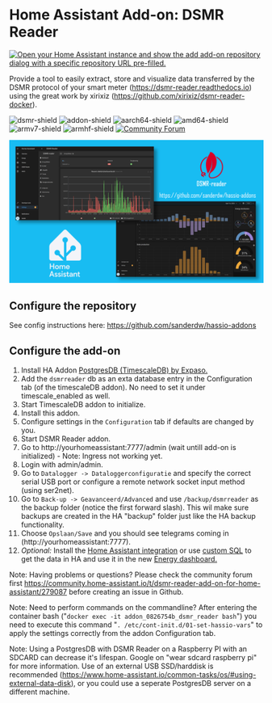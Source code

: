 # Home Assistant Add-on: DSMR Reader
[![Open your Home Assistant instance and show the add add-on repository dialog with a specific repository URL pre-filled.](https://my.home-assistant.io/badges/supervisor_add_addon_repository.svg)](https://my.home-assistant.io/redirect/supervisor_add_addon_repository/?repository_url=https%3A%2F%2Fgithub.com%2Fsanderdw%2Fhassio-addons)

Provide a tool to easily extract, store and visualize data transferred by the DSMR protocol of your smart meter (https://dsmr-reader.readthedocs.io) using the great work by xirixiz (https://github.com/xirixiz/dsmr-reader-docker).

![dsmr-shield] ![addon-shield] ![aarch64-shield] ![amd64-shield] ![armv7-shield] ![armhf-shield] [![Community Forum][forum-shield]][forum]

![DSMR Reader](https://github.com/sanderdw/hassio-addons/raw/master/images/dsmr_reader.png)

[dsmr-shield]: https://img.shields.io/badge/DSMR%20Reader%20Version-%205.0-purple.svg?style=flat-square
[addon-shield]: https://img.shields.io/badge/Addon%20Version-%201.0.0-purple.svg?style=flat-square

[aarch64-shield]: https://img.shields.io/badge/aarch64-yes-green.svg?style=flat-square
[amd64-shield]: https://img.shields.io/badge/amd64-yes-green.svg?style=flat-square
[armv7-shield]: https://img.shields.io/badge/armv7-yes-green.svg?style=flat-square
[armhf-shield]: https://img.shields.io/badge/armhf-yes-green.svg?style=flat-square

[forum-shield]: https://img.shields.io/badge/community-forum-brightgreen.svg?style=flat-square
[forum]: https://community.home-assistant.io/t/dsmr-reader-add-on-for-home-assistant/279087
## Configure the repository

See config instructions here: https://github.com/sanderdw/hassio-addons


## Configure the add-on

1. Install HA Addon [PostgresDB (TimescaleDB) by Expaso.](https://community.home-assistant.io/t/home-assistant-add-on-postgresql-timescaledb/198176)
2. Add the ```dsmrreader``` db as an exta database entry in the Configuration tab (of the timescaleDB addon). No need to set it under timescale_enabled as well.
3. Start TimescaleDB addon to initialize.
4. Install this addon.
5. Configure settings in the ```Configuration``` tab if defaults are changed by you.
6. Start DSMR Reader addon.
7. Go to http://yourhomeassistant:7777/admin (wait untill add-on is initialized) - Note: Ingress not working yet.
8. Login with admin/admin.
9. Go to ```Datalogger -> Dataloggerconfiguratie``` and specify the correct serial USB port or configure a remote network socket input method (using ser2net).
10. Go to ```Back-up -> Geavanceerd/Advanced``` and use ```/backup/dsmrreader``` as the backup folder (notice the first forward slash). This wil make sure backups are created in the HA "backup" folder just like the HA backup functionality.
11. Choose ```Opslaan/Save``` and you should see telegrams coming in (http://yourhomeassistant:7777).
12. _Optional:_ Install the [Home Assistant integration](https://www.home-assistant.io/integrations/dsmr_reader) or use [custom SQL](https://www.home-assistant.io/integrations/sql/) to get the data in HA and use it in the new [Energy dashboard.](https://community.home-assistant.io/t/dsmr-reader-add-on-for-home-assistant/279087/131?u=sanderdw)

Note: Having problems or questions? Please check the community forum first https://community.home-assistant.io/t/dsmr-reader-add-on-for-home-assistant/279087 before creating an issue in Github.

Note: Need to perform commands on the commandline? After entering the container bash ("```docker exec -it addon_0826754b_dsmr_reader bash```") you need to execute this command "```. /etc/cont-init.d/01-set-hassio-vars```" to apply the settings correctly from the addon Configuration tab.

Note: Using a PostgresDB with DSMR Reader on a Raspberry PI with an SDCARD can decrease it's lifespan. Google on "wear sdcard raspberry pi" for more information. 
Use of an external USB SSD/harddisk is recommended (https://www.home-assistant.io/common-tasks/os/#using-external-data-disk), or you could use a seperate PostgresDB server on a different machine.

